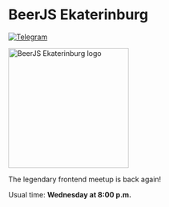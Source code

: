 # BeerJS Ekaterinburg

[![Telegram](https://img.shields.io/badge/telegram-join%20chat-blue.svg?style=flat)](https://telegram.me/beerjs_ekb)

<img src="https://github.com/beerjs/ekb/blob/master/logo.png?raw=true" alt="BeerJS Ekaterinburg logo" width="240" height="240" />

The legendary frontend meetup is back again!

Usual time: **Wednesday at 8:00 p.m.**
